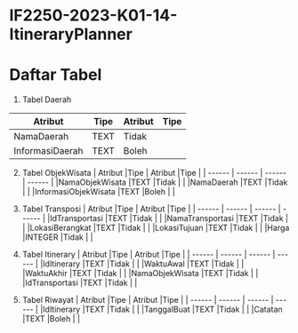 # IF2250-2023-K01-14-ItineraryPlanner



# Daftar Tabel
1. Tabel Daerah

| Atribut              |Tipe      | Atribut |Tipe    |
| ------               | ------   | ------  | ------ |
|NamaDaerah            |TEXT      |Tidak    |        |
|InformasiDaerah       |TEXT      |Boleh    |        |

2. Tabel ObjekWisata
| Atribut              |Tipe      | Atribut |Tipe    |
| ------               | ------   | ------  | ------ |
|NamaObjekWisata       |TEXT      |Tidak    |        |
|NamaDaerah            |TEXT      |Tidak    |        |
|InformasiObjekWisata  |TEXT      |Boleh    |        |

3. Tabel Transposi
| Atribut              |Tipe      | Atribut |Tipe    |
| ------               | ------   | ------  | ------ |
|IdTransportasi        |TEXT      |Tidak    |        |
|NamaTransportasi      |TEXT      |Tidak    |        |
|LokasiBerangkat       |TEXT      |Tidak    |        |
|LokasiTujuan          |TEXT      |Tidak    |        |
|Harga                 |INTEGER   |Tidak    |        |

4. Tabel Itinerary
| Atribut              |Tipe      | Atribut |Tipe    |
| ------               | ------   | ------  | ------ |
|IdItinerary           |TEXT      |Tidak    |        |
|WaktuAwal             |TEXT      |Tidak    |        |
|WaktuAkhir            |TEXT      |Tidak    |        |
|NamaObjekWisata       |TEXT      |Tidak    |        |
|IdTransportasi        |TEXT      |Tidak    |        |

5. Tabel Riwayat
| Atribut              |Tipe      | Atribut |Tipe    |
| ------               | ------   | ------  | ------ |
|IdItinerary           |TEXT      |Tidak    |        |
|TanggalBuat           |TEXT      |Tidak    |        |
|Catatan               |TEXT      |Boleh    |        |

